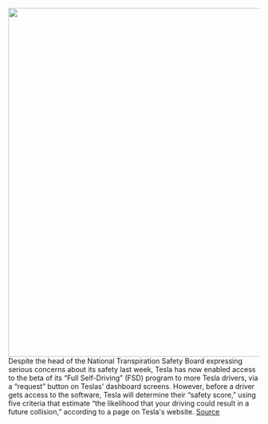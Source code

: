 <img src='https://cdn.vox-cdn.com/thumbor/As5umJtZ_Nxeoo1enCgrVc9R4_8=/0x0:2040x1360/1200x800/filters:focal(857x517:1183x843)/cdn.vox-cdn.com/uploads/chorus_image/image/69910795/acastro_180430_1777_tesla_0004.0.jpg' width='700px' /><br/>
Despite the head of the National Transpiration Safety Board expressing serious concerns about its safety last week, Tesla has now enabled access to the beta of its “Full Self-Driving” (FSD) program to more Tesla drivers, via a “request” button on Teslas' dashboard screens. However, before a driver gets access to the software, Tesla will determine their “safety score,” using five criteria that estimate “the likelihood that your driving could result in a future collision,” according to a page on Tesla's website.
<a href='https://www.theverge.com/2021/9/26/22693610/tesla-opens-full-self-driving-beta-software-more-customers'> Source <a/>